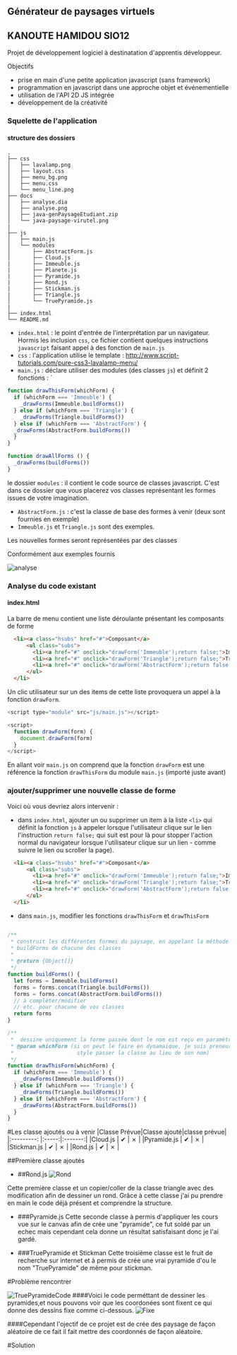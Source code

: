 ## Générateur de paysages virtuels 
## KANOUTE HAMIDOU SIO12


Projet de développement logiciel à destinatation d'apprentis développeur.

Objectifs  

* prise en main d'une petite application javascript (sans framework)
* programmation en javascript dans une approche objet et événementielle
* utilisation de l'API 2D JS intégrée
* développement de la créativité  

### Squelette de l'application

#### structure des dossiers

```
.
├── css
│   ├── lavalamp.png
│   ├── layout.css
│   ├── menu_bg.png
│   ├── menu.css
│   └── menu_line.png
├── docs
│   ├── analyse.dia
│   ├── analyse.png
│   ├── java-genPaysageEtudiant.zip
│   └── java-paysage-virutel.png
|
├── js
│   ├── main.js
│   └── modules
│       ├── AbstractForm.js
│       ├── Cloud.js
|       ├── Immeuble.js
|       ├── Planete.js
|       ├── Pyramide.js
|       ├── Rond.js
|       ├── Stickman.js
|       ├── Triangle.js
│       └── TruePyramide.js
|      
├── index.html
└── README.md
```

* `index.html` : le point d'entrée de l'interprétation par un navigateur. Hormis les inclusion `css`, 
ce fichier contient quelques instructions `javascript` faisant appel à des fonction de `main.js`
* `css` : l'application utilise le template : http://www.script-tutorials.com/pure-css3-lavalamp-menu/
* `main.js` : déclare utiliser des modules (des classes `js`) et définit 2 fonctions : ̀

```javascript 
function drawThisForm(whichForm) {
  if (whichForm === 'Immeuble') {
    _drawForms(Immeuble.buildForms())
  } else if (whichForm === 'Triangle') {
    _drawForms(Triangle.buildForms())
  } else if (whichForm === 'AbstractForm') {
  _drawForms(AbstractForm.buildForms())
  }
}

function drawAllForms () {
  _drawForms(buildForms())
}
```

le dossier `modules` : il contient le code source de classes javascript. C'est dans ce dossier 
que vous placerez vos classes représentant les formes issues de votre imagination. 

* `AbstractForm.js` : c'est la classe de base des formes à venir (deux sont fournies en exemple)
* `Immeuble.js` et `Triangle.js` sont des exemples.

Les nouvelles formes seront représentées par des classes

Conformément aux exemples fournis 
 
 
![analyse](docs/analyse.png)

### Analyse du code existant

#### index.html

La barre de menu contient une liste déroulante présentant les composants de forme

```html
  <li><a class="hsubs" href="#">Composant</a>
      <ul class="subs">
        <li><a href="#" onclick="drawForm('Immeuble');return false;">Immeuble</a></li>
        <li><a href="#" onclick="drawForm('Triangle');return false;">Triangle</a></li>
        <li><a href="#" onclick="drawForm('AbstractForm');return false;">AbstractForm</a></li>
      </ul>
  </li>
```

Un clic utilisateur sur un des items de cette liste provoquera 
un appel à la fonction `drawForm`.

```javascript
<script type="module" src="js/main.js"></script>

<script>
  function drawForm(form) {
    document.drawForm(form)
  }
</script>

``` 
En allant voir  `main.js` on comprend que la fonction `drawForm` 
est une référence la fonction  `drawThisForm` du module `main.js` (importé juste avant)
  

### ajouter/supprimer une nouvelle classe de forme

Voici où vous devriez alors intervenir  :

* dans `index.html`, ajouter un ou supprimer un item à la liste `<li>` qui 
définit la fonction `js` à appeler lorsque l'utilisateur clique sur le lien l'instruction 
`return false;` qui suit est pour là pour stopper l'action normal du navigateur 
lorsque l'utilisateur clique sur un lien - comme suivre le lien ou scroller la page).     

```html
  <li><a class="hsubs" href="#">Composant</a>
      <ul class="subs">
        <li><a href="#" onclick="drawForm('Immeuble');return false;">Immeuble</a></li>
        <li><a href="#" onclick="drawForm('Triangle');return false;">Triangle</a></li>
        <li><a href="#" onclick="drawForm('AbstractForm');return false;">AbstractForm</a></li>
      </ul>
  </li>
```

* dans `main.js`, modifier les fonctions `drawThisForm` et `drawThisForm`  

```javascript

/**
 * construit les différentes formes du paysage, en appelant la méthode statique
 * buildForms de chacune des classes
 * 
 * @return {Object[]}
 */
function buildForms() {
  let forms = Immeuble.buildForms()
  forms = forms.concat(Triangle.buildForms())
  forms = forms.concat(AbstractForm.buildForms())
  // à compléter/modifier
  // etc. pour chacune de vos classes
  return forms
}

/**
 *  dessine uniquement la forme passée dont le nom est reçu en paramètre
 * @param whichForm (si on peut le faire en dynamaique, je suis preneur,
 *                    style passer la classe au lieu de son nom)
 */
function drawThisForm(whichForm) {
  if (whichForm === 'Immeuble') {
    _drawForms(Immeuble.buildForms())
  } else if (whichForm === 'Triangle') {
    _drawForms(Triangle.buildForms())
  } else if (whichForm === 'AbstractForm') {
    _drawForms(AbstractForm.buildForms())
  }
}

```
#Les classe ajoutés ou à venir
|Classe Prévue|Classe ajouté|classe prévue|
|:---------: |:-----:|:-------:|
|Cloud.js    | ✔     |   ✗    |
|Pyramide.js | ✔     |   ✗    |
|Stickman.js | ✔     |   ✗    |
|Rond.js     | ✔     |   ✗    |


##Première classe ajoutés
* ##Rond.js
![Rond](docs/Rond.PNG)

Cette première classe et un copier/coller de la classe triangle avec des modification afin de dessiner un rond. Grâce à cette classe j'ai pu prendre en main le code déjà présent et comprendre la structure.

* ###Pyramide.js 
Cette seconde classe à permis d'appliquer les cours vue sur le canvas afin de crée une "pyramide", ce fut soldé par un echec mais cependant cela donne un résultat satisfaisant donc je l'ai gardé.

* ###TruePyramide et Stickman
Cette troisième classe est le fruit de recherche sur internet et à permis de crée une vrai pyramide d'ou le nom "TruePyramide" de même pour stickman.

#Problème rencontrer 

![TruePyramideCode](docs/CodePyramide.PNG)
####Voici le code perméttant de dessiner les pyramides,et nous pouvons voir que les coordonées sont fixent ce qui donne des dessins fixe comme ci-dessous.
![Fixe](docs/TruePyramide.PNG)

####Cependant l'ojectif de ce projet est de crée des paysage de façon aléatoire de ce fait il fait mettre des coordonnés de façon aléatoire.




#Solution




